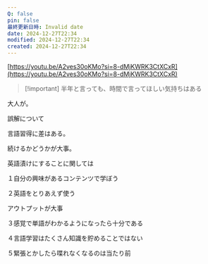 ```yaml
---
Q: false
pin: false
最終更新日時: Invalid date
date: 2024-12-27T22:34
modified: 2024-12-27T22:34
created: 2024-12-27T22:34
---
```

[https://youtu.be/A2ves30oKMo?si=8-dMjKWRK3CtXCxR](https://youtu.be/A2ves30oKMo?si=8-dMjKWRK3CtXCxR)

  

  

> [!important] 半年と言っても、時間で言ってほしい気持ちはある

  

  

大人が。

  

誤解について

言語習得に差はある。

続けるかどうかが大事。

英語漬けにすることに関しては

  

１自分の興味があるコンテンツで学ぼう

  

２英語をとりあえず使う

アウトプットが大事

  

３感覚で単語がわかるようになったら十分である

  

４言語学習はたくさん知識を貯めることではない

  

５緊張とかしたら喋れなくなるのは当たり前